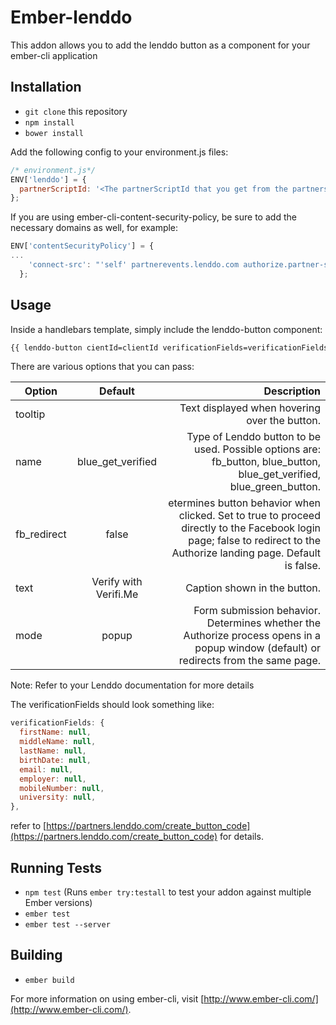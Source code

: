# Ember-lenddo
This addon allows you to add the lenddo button as a component for your ember-cli application

## Installation
- `git clone` this repository
- `npm install`
- `bower install`

Add the following config to your environment.js files:

```javascript
/* environment.js*/
ENV['lenddo'] = {
  partnerScriptId: '<The partnerScriptId that you get from the partners dashboard>',
};
```

If you are using ember-cli-content-security-policy, be sure to add the necessary domains as well, for example:

```javascript
ENV['contentSecurityPolicy'] = {
...
    'connect-src': "'self' partnerevents.lenddo.com authorize.partner-service.link .... ",
  };
```

## Usage
Inside a handlebars template, simply include the lenddo-button component:

```html
{{ lenddo-button cientId=clientId verificationFields=verificationFields }}
```

There are various options that you can pass:

Option      | Default               | Description
----------- | :-------------------: | ---------------------------------------------------------------------------------------------------------------------------------------------------------------------:
tooltip     |                       |                                                                                                                          Text displayed when hovering over the button.
name        | blue_get_verified     |                                                  Type of Lenddo button to be used. Possible options are: fb_button, blue_button, blue_get_verified, blue_green_button.
fb_redirect | false                 | etermines button behavior when clicked. Set to true to proceed directly to the Facebook login page; false to redirect to the Authorize landing page. Default is false.
text        | Verify with Verifi.Me |                                                                                                                                           Caption shown in the button.
mode        | popup                 |                                  Form submission behavior. Determines whether the Authorize process opens in a popup window (default) or redirects from the same page.

Note: Refer to your Lenddo documentation for more details

The verificationFields should look something like:

```javascript
verificationFields: {
  firstName: null,
  middleName: null,
  lastName: null,
  birthDate: null,
  email: null,
  employer: null,
  mobileNumber: null,
  university: null,
},
```

refer to [https://partners.lenddo.com/create_button_code](https://partners.lenddo.com/create_button_code) for details.

## Running Tests
- `npm test` (Runs `ember try:testall` to test your addon against multiple Ember versions)
- `ember test`
- `ember test --server`

## Building
- `ember build`

For more information on using ember-cli, visit [http://www.ember-cli.com/](http://www.ember-cli.com/).
